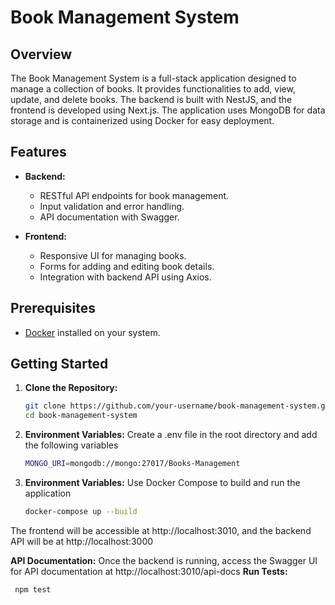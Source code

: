 # Book Management System

## Overview

The Book Management System is a full-stack application designed to manage a collection of books. It provides functionalities to add, view, update, and delete books. The backend is built with NestJS, and the frontend is developed using Next.js. The application uses MongoDB for data storage and is containerized using Docker for easy deployment.

## Features

- **Backend:**
  - RESTful API endpoints for book management.
  - Input validation and error handling.
  - API documentation with Swagger.

- **Frontend:**
  - Responsive UI for managing books.
  - Forms for adding and editing book details.
  - Integration with backend API using Axios.

## Prerequisites

- [Docker](https://www.docker.com/get-started) installed on your system.

## Getting Started

1. **Clone the Repository:**

   ```bash
   git clone https://github.com/your-username/book-management-system.git
   cd book-management-system
   
2. **Environment Variables:**
   Create a .env file in the root directory and add the following variables
   ```bash
   MONGO_URI=mongodb://mongo:27017/Books-Management

3. **Environment Variables:**
   Use Docker Compose to build and run the application
   ```bash
   docker-compose up --build

The frontend will be accessible at http://localhost:3010, and the backend API will be at http://localhost:3000

**API Documentation:**
Once the backend is running, access the Swagger UI for API documentation at http://localhost:3010/api-docs
**Run Tests:**
  ```bash
   npm test
  
